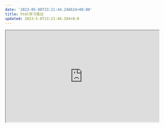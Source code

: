 ```yaml
---
date: '2023-05-08T23:21:44.246624+08:00'
title: html学习笔记
updated: 2023-5-8T23:21:46.284+8:0
---
```

<div style="position: relative; padding: 30% 45%;">
<iframe style="position: absolute; width: 100%; height: 100%; left: 0; top: 0;" src="https://www.runoob.com/html/html-tutorial.html" frameborder="1" scrolling="yes" width="320" height="240"</iframe>

</div>

